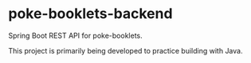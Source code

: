 # poke-booklets-backend
Spring Boot REST API for poke-booklets.

This project is primarily being developed to practice building with Java.
